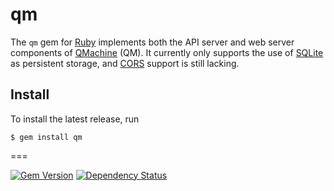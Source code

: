 # qm

The `qm` gem for [Ruby](http://www.ruby-lang.org/) implements both the API
server and web server components of [QMachine](https://www.qmachine.org) (QM).
It currently only supports the use of [SQLite](https://www.sqlite.org/) as
persistent storage, and [CORS](http://www.w3.org/TR/cors/) support is still
lacking.

Install
-------

To install the latest release, run

    $ gem install qm

===

[![Gem Version](https://badge.fury.io/rb/qm.png)](http://badge.fury.io/rb/qm) [![Dependency Status](https://gemnasium.com/qmachine/qm-ruby.png)](https://gemnasium.com/qmachine/qm-ruby)

<!-- vim:set syntax=markdown: -->
